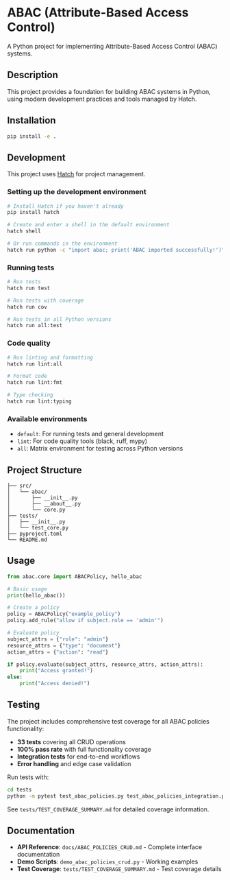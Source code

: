 # ABAC (Attribute-Based Access Control)

A Python project for implementing Attribute-Based Access Control (ABAC) systems.

## Description

This project provides a foundation for building ABAC systems in Python, using modern development practices and tools managed by Hatch.

## Installation

```bash
pip install -e .
```

## Development

This project uses [Hatch](https://hatch.pypa.io/) for project management.

### Setting up the development environment

```bash
# Install Hatch if you haven't already
pip install hatch

# Create and enter a shell in the default environment
hatch shell

# Or run commands in the environment
hatch run python -c "import abac; print('ABAC imported successfully!')"
```

### Running tests

```bash
# Run tests
hatch run test

# Run tests with coverage
hatch run cov

# Run tests in all Python versions
hatch run all:test
```

### Code quality

```bash
# Run linting and formatting
hatch run lint:all

# Format code
hatch run lint:fmt

# Type checking
hatch run lint:typing
```

### Available environments

- `default`: For running tests and general development
- `lint`: For code quality tools (black, ruff, mypy)
- `all`: Matrix environment for testing across Python versions

## Project Structure

```
├── src/
│   └── abac/
│       ├── __init__.py
│       ├── __about__.py
│       └── core.py
├── tests/
│   ├── __init__.py
│   └── test_core.py
├── pyproject.toml
└── README.md
```

## Usage

```python
from abac.core import ABACPolicy, hello_abac

# Basic usage
print(hello_abac())

# Create a policy
policy = ABACPolicy("example_policy")
policy.add_rule("allow if subject.role == 'admin'")

# Evaluate policy
subject_attrs = {"role": "admin"}
resource_attrs = {"type": "document"}
action_attrs = {"action": "read"}

if policy.evaluate(subject_attrs, resource_attrs, action_attrs):
    print("Access granted!")
else:
    print("Access denied!")
```

## Testing

The project includes comprehensive test coverage for all ABAC policies functionality:

- **33 tests** covering all CRUD operations
- **100% pass rate** with full functionality coverage
- **Integration tests** for end-to-end workflows
- **Error handling** and edge case validation

Run tests with:
```bash
cd tests
python -m pytest test_abac_policies.py test_abac_policies_integration.py -v
```

See `tests/TEST_COVERAGE_SUMMARY.md` for detailed coverage information.

## Documentation

- **API Reference**: `docs/ABAC_POLICIES_CRUD.md` - Complete interface documentation
- **Demo Scripts**: `demo_abac_policies_crud.py` - Working examples
- **Test Coverage**: `tests/TEST_COVERAGE_SUMMARY.md` - Test coverage details